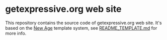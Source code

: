# getexpressive.org web site

This repository contains the source code of getexpressive.org web site.
It's based on the [New Age](http://startbootstrap.com/template-overviews/new-age/)
template system, see [README_TEMPLATE.md](README_TEMPLATE.md) for more info.

